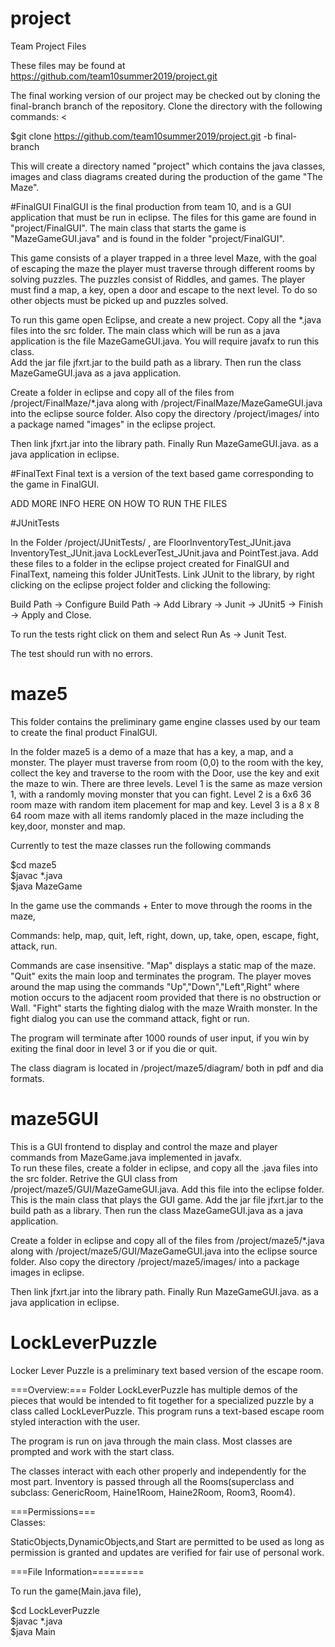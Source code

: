 # project
Team Project Files <BR>

These files may be found at https://github.com/team10summer2019/project.git <BR>

The final working version of our project may be checked out by cloning the final-branch branch of the repository.  Clone the directory with the following commands: <<BR>

$git clone https://github.com/team10summer2019/project.git -b final-branch  <BR>

This will create a directory named "project" which contains the java classes, images and class diagrams created during the production of the game "The Maze".  <BR>

#FinalGUI 
FinalGUI is the final production from team 10, and is a GUI application that must be run in eclipse.   The files for this game are found in "project/FinalGUI".
The main class that starts the game is "MazeGameGUI.java" and is found in the folder "project/FinalGUI". <BR>

This game consists of a player trapped in a three level Maze, with the goal of escaping the maze the player must traverse through different rooms by solving puzzles. 
The puzzles consist of Riddles, and games.  The player must find a map, a key, open a door and escape to the next level.  To do so other objects must be picked up and puzzles solved.<BR>

To run this game open Eclipse, and create a new project. Copy all the *.java files into the src folder. 
The main class which will be run as a java application is the file MazeGameGUI.java.  You will require javafx to run this class.  
Add the jar file jfxrt.jar to the build path as a library. Then run the class MazeGameGUI.java as a java application.<BR>

Create a folder in eclipse and copy all of the files from /project/FinalMaze/*.java  along with /project/FinalMaze/MazeGameGUI.java 
into the eclipse source folder. Also copy the directory /project/images/ into a package named "images" in the eclipse project. <BR> 

Then link jfxrt.jar into the library path.  Finally Run MazeGameGUI.java. as a java application in eclipse. <BR>

#FinalText
Final text is a version of the text based game corresponding to the game in FinalGUI.<BR>

ADD MORE INFO HERE ON HOW TO RUN THE FILES <BR>

#JUnitTests

In the Folder /project/JUnitTests/ , are FloorInventoryTest_JUnit.java  InventoryTest_JUnit.java  LockLeverTest_JUnit.java and PointTest.java. Add these files to a folder
in the eclipse project created for FinalGUI and FinalText, nameing this folder JUnitTests.   Link JUnit to the library, by right clicking on the eclipse project folder and clicking the following:<BR>

Build Path -> Configure Build Path -> Add Library  -> Junit -> JUnit5 -> Finish -> Apply and Close.<BR>

To run the tests right click on them and select Run As -> Junit Test. <BR> 

The test should run with no errors.  <BR>

# maze5
This folder contains the preliminary game engine classes used by our team to create the final product FinalGUI. <BR>

In the folder maze5 is a demo of a maze that has a key, a map, and a monster. The player must traverse from room (0,0) to the room 
with the key, collect the key and traverse to the room with the Door, use the key and exit the maze to win.  There are three levels.
Level 1 is the same as maze version 1, with a randomly moving monster that you can fight.   Level 2 is a 6x6 36 room maze with random item placement for map and key.
Level 3 is a 8 x 8 64 room maze with all items randomly placed in the maze including the key,door, monster and map. <BR>

Currently to test the maze classes run the following commands <BR>

$cd maze5 <BR>
$javac *.java <BR>
$java MazeGame <BR>

In the game use the commands + Enter to move through the rooms in the maze, <BR>

Commands:  help, map, quit, left, right, down, up, take, open, escape, fight, attack, run. <BR>

Commands are case insensitive. "Map" displays a static map of the maze. "Quit" exits the main loop and 
terminates the program. The player moves around the map using the commands "Up","Down","Left",Right" where 
motion occurs to the adjacent room provided that there is no obstruction or Wall.
"Fight" starts the fighting dialog with the maze Wraith monster. In the fight dialog you can use the command attack, fight or run.  <BR>

The program will terminate after 1000 rounds of user input, if you win by exiting the final door in level 3 or if you die or quit. <BR>

The class diagram is located in /project/maze5/diagram/ both in pdf and dia formats. <BR>

# maze5GUI
This is a GUI frontend to display and control the maze and player commands from MazeGame.java implemented in javafx.  
To run these files, create a folder in eclipse, and copy all the .java files into the src folder. 
Retrive the GUI class from /project/maze5/GUI/MazeGameGUI.java. Add this file into the eclipse folder.  This is the main class that plays the GUI game. 
Add the jar file jfxrt.jar to the build path as a library. Then run the class MazeGameGUI.java as a java application.<BR>

Create a folder in eclipse and copy all of the files from /project/maze5/*.java  along with /project/maze5/GUI/MazeGameGUI.java 
into the eclipse source folder. Also copy the directory /project/maze5/images/ into a package images in eclipse. <BR> 

Then link jfxrt.jar into the library path.  Finally Run MazeGameGUI.java. as a java application in eclipse. <BR>


# LockLeverPuzzle
Locker Lever Puzzle is a preliminary text based version of the escape room.<BR> 

===Overview:===
Folder LockLeverPuzzle has multiple demos of the pieces that would be intended to fit together for a specialized puzzle by a class called LockLeverPuzzle. 
This program runs a text-based escape room styled interaction with the user. <BR>

The program is run on java through the main class.
Most classes are prompted and work with the start class.<BR>

The classes interact with each other properly and independently for the most part. 
Inventory is passed through all the Rooms(superclass and subclass: GenericRoom, Haine1Room, Haine2Room, Room3, Room4).<BR>

===Permissions=== <BR>
Classes: 

StaticObjects,DynamicObjects,and Start 
are permitted to be used as long as permission is granted and updates are verified for fair use of personal work. <BR>

===File Information========= <BR>

To run the game(Main.java file),<BR>

$cd LockLeverPuzzle <BR>
$javac *.java  <BR>
$java Main <BR>
